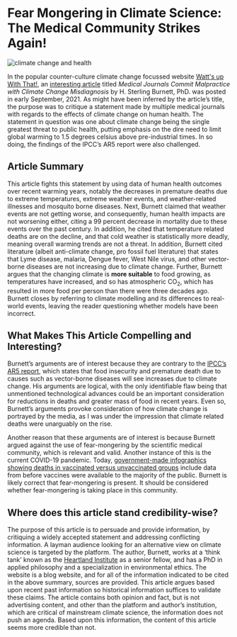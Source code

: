 
# Fear Mongering in Climate Science: The Medical Community Strikes Again!


![climate change and health](https://www.publichealth.columbia.edu/sites/default/files/styles/hero_1500x632/public/jpg/climatecrisis081921-1500x632.jpg?itok=Ixi-q38m)

In the popular counter-culture climate change focussed website [Watt's up With That!](https://wattsupwiththat.com/), an [interesting article](https://wattsupwiththat.com/2021/09/12/medical-journals-committing-malpractice-with-climate-change-public-health-crisis-misdiagnosis/) titled *Medical Journals Commit Malpractice with Climate Change Misdiagnosis* by H. Sterling Burnett, PhD. was posted in early September, 2021. As might have been inferred by the article’s title, the purpose was to critique a statement made by multiple medical journals with regards to the effects of climate change on human health. The statement in question was one about climate change being the single greatest threat to public health, putting emphasis on the dire need to limit global warming to 1.5 degrees celsius above pre-industrial times. In so doing, the findings of the IPCC’s AR5 report were also challenged.

## Article Summary

This article fights this statement by using data of human health outcomes over recent warming years, notably the decreases in premature deaths due to extreme temperatures, extreme weather events, and weather-related illnesses and mosquito borne diseases. Next, Burnett claimed that weather events are not getting worse, and consequently, human health impacts are not worsening either, citing a 99 percent decrease in mortality due to these events over the past century. In addition, he cited that temperature related deaths are on the decline, and that cold weather is statistically more deadly, meaning overall warming trends are not a threat. In addition, Burnett cited literature (albeit anti-climate change, pro fossil fuel literature) that states that Lyme disease, malaria, Dengue fever, West Nile virus, and other vector-borne diseases are not increasing due to climate change. Further, Burnett argues that the changing climate is **more suitable** to food growing, as temperatures have increased, and so has atmospheric CO<sub>2</sub>, which has resulted in more food per person than there were three decades ago. Burnett closes by referring to climate modelling and its differences to real-world events, leaving the reader questioning whether models have been incorrect.

## What Makes This Article Compelling and Interesting?

Burnett’s arguments are of interest because they are contrary to the [IPCC’s AR5 report](https://www.ipcc.ch/site/assets/uploads/2018/05/SYR_AR5_FINAL_full_wcover.pdf), which states that food insecurity and premature death due to causes such as vector-borne diseases will see increases due to climate change. His arguments are logical, with the only identifiable flaw being that unmentioned technological advances could be an important consideration for reductions in deaths and greater mass of food in recent years. Even so, Burnett’s arguments provoke consideration of how climate change is portrayed by the media, as I was under the impression that climate related deaths were unarguably on the rise.
  
  
Another reason that these arguments are of interest is because Burnett argued against the use of fear-mongering by the scientific medical community, which is relevant and valid. Another instance of this is the current COVID-19 pandemic. Today, [government-made infographics showing deaths in vaccinated versus unvaccinated groups](https://www.instagram.com/p/CS_zauqLI8S/) include data from before vaccines were available to the majority of the public. Burnett is likely correct that fear-mongering is present. It should be considered whether fear-mongering is taking place in this community. 

## Where does this article stand credibility-wise?

The purpose of this article is to persuade and provide information, by critiquing a widely accepted statement and addressing conflicting information. A layman audience looking for an alternative view on climate science is targeted by the platform. The author, Burnett, works at a ‘think tank’ known as the [Heartland Institute](https://www.heartland.org/) as a senior fellow, and has a PhD in applied philosophy and a specialization in environmental ethics. The website is a blog website, and for all of the information indicated to be cited in the above summary, sources are provided. This article argues based upon recent past information so historical information suffices to validate these claims. The article contains both opinion and fact, but is not advertising content, and other than the platform and author’s institution, which are critical of mainstream climate science, the information does not push an agenda. Based upon this information, the content of this article seems more credible than not.
